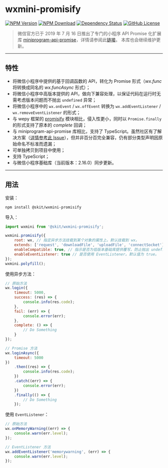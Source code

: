 # wxmini-promisify

[![NPM Version](https://img.shields.io/npm/v/@skit/wxmini-promisify.svg?sanitize=true)](https://www.npmjs.com/package/@skit/wxmini-promisify)
[![NPM Download](https://img.shields.io/npm/dm/@skit/wxmini-promisify.svg?sanitize=true)](https://www.npmjs.com/package/@skit/wxmini-promisify)
[![Dependency Status](https://david-dm.org/fudiwei/wxmini-promisify.svg)](https://david-dm.org/fudiwei/wxmini-promisify)
[![GitHub License](https://img.shields.io/github/license/fudiwei/wxmini-promisify)](https://github.com/fudiwei/wxmini-promisify/blob/master/LICENSE)

> 微信官方已于 2019 年 7 月 16 日推出了专门的小程序 API Promise 化扩展库 [miniprogram-api-promise](https://github.com/wechat-miniprogram/miniprogram-api-promise)，详情请参阅此[链接](https://developers.weixin.qq.com/miniprogram/dev/extended/utils/api-promise.html)。
> 本库也会继续维护更新。

---

## 特性

-   将微信小程序中提供的基于回调函数的 API，转化为 Promise 形式（_wx.func_ 将转换成同名的 _wx.funcAsync_ 形式）；
-   将微信小程序中高版本提供的 API，做向下兼容处理，以保证代码在运行时无需考虑版本问题而不抛出 `undefined` 异常；
-   将微信小程序中的 `wx.onEvent` / `wx.offEvent` 转换为 `wx.addEventListener` / `wx.removeEventListener` 的形式；
-   与 wepy 框架的 [promisify](https://github.com/Tencent/wepy/wiki/wepy%E9%A1%B9%E7%9B%AE%E4%B8%AD%E4%BD%BF%E7%94%A8async-await) 模块相比，侵入性更小，同时以 `Promise.finally` 的形式支持了原本的 _complete_ 回调；
-   与 miniprogram-api-promise 库相比，支持了 TypeScript。虽然社区有了解决方案（[详情参考此 Issue](https://github.com/wechat-miniprogram/miniprogram-api-promise/issues/5)），但并非百分百完全兼容，仍有部分类型声明因原始命名不标准而遗漏；
-   可单独拷贝到项目中使用；
-   支持 TypeScript；
-   与微信小程序基础库（当前版本：2.16.0）同步更新。

---

## 用法

安装：

```shell
npm install @skit/wxmini-promisify
```

导入：

```javascript
import wxmini from '@skit/wxmini-promisify';

wxmini.promisify({
    root: wx, // 指定异步方法挂载到某个对象的属性上。默认挂载到 wx。
    extends: ['request', 'downloadFile', 'uploadFile', 'connectSocket'], // 若基础库新增了某些 API 而该库尚未更新，可由此传入相应的方法名数组以转换成异步方法。
    enableCompatible: true, // 指示是否为低版本基础库提供覆写，防止抛出 undefined。默认值为 true。
    enableEventListener: true // 是否使用 EventListener。默认值为 true。
});
wxmini.polyfill();
```

使用异步方法：

```javascript
// 原始方法
wx.login({
    timeout: 5000,
    success: (res) => {
        console.info(res.code);
    },
    fail: (err) => {
        console.error(err);
    },
    complete: () => {
        // Do Something
    }
});

// Promise 方法
wx.loginAsync({
    timeout: 5000
})
    .then((res) => {
        console.info(res.code);
    })
    .catch((err) => {
        console.error(err);
    })
    .finally(() => {
        // Do Something
    });
```

使用 `EventListener`：

```javascript
// 原始方法
wx.onMemoryWarning((err) => {
    console.warn(err.level);
});

// EventListener 方法
wx.addEventListener('memorywarning', (err) => {
    console.warn(err.level);
});
```
